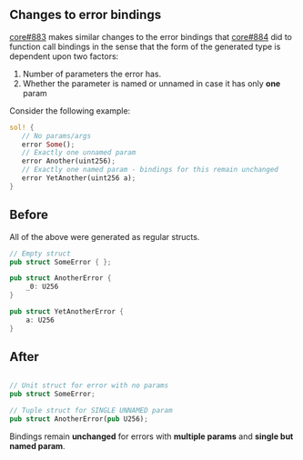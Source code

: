 ## Changes to error bindings

[core#883](https://github.com/alloy-rs/core/pull/883) makes similar changes to the error bindings that [core#884](https://github.com/alloy-rs/core/pull/884) did to function call bindings in the sense that the form of the generated type is dependent upon two factors:

1. Number of parameters the error has.
2. Whether the parameter is named or unnamed in case it has only **one** param

Consider the following example:

```rust
sol! {
   // No params/args
   error Some();
   // Exactly one unnamed param
   error Another(uint256);
   // Exactly one named param - bindings for this remain unchanged
   error YetAnother(uint256 a);
}
```

## Before

All of the above were generated as regular structs.

```rust
// Empty struct
pub struct SomeError { };

pub struct AnotherError {
    _0: U256
}

pub struct YetAnotherError {
    a: U256
}
```

## After

```rust

// Unit struct for error with no params
pub struct SomeError;

// Tuple struct for SINGLE UNNAMED param
pub struct AnotherError(pub U256);
```

Bindings remain **unchanged** for errors with **multiple params** and **single but named param**.
